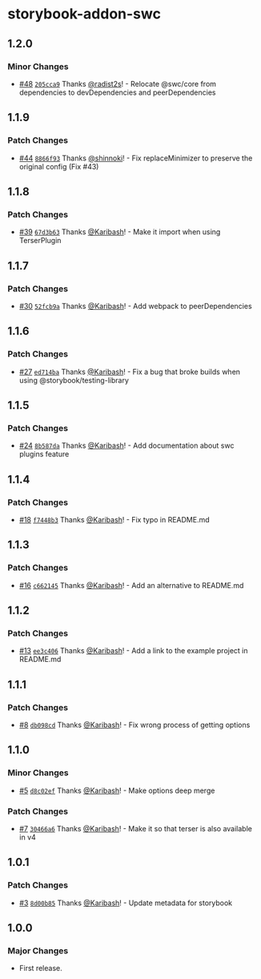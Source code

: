 # storybook-addon-swc

## 1.2.0

### Minor Changes

- [#48](https://github.com/Karibash/storybook-addon-swc/pull/48) [`205cca9`](https://github.com/Karibash/storybook-addon-swc/commit/205cca999183fbdc8e9985348e8bc5788f5756b9) Thanks [@radist2s](https://github.com/radist2s)! - Relocate @swc/core from dependencies to devDependencies and peerDependencies

## 1.1.9

### Patch Changes

- [#44](https://github.com/Karibash/storybook-addon-swc/pull/44) [`8866f93`](https://github.com/Karibash/storybook-addon-swc/commit/8866f933292f9cf653bdce184eb25a454597b658) Thanks [@shinnoki](https://github.com/shinnoki)! - Fix replaceMinimizer to preserve the original config (Fix #43)

## 1.1.8

### Patch Changes

- [#39](https://github.com/Karibash/storybook-addon-swc/pull/39) [`67d3b63`](https://github.com/Karibash/storybook-addon-swc/commit/67d3b630395e80a380eeb81906cf2239da997c13) Thanks [@Karibash](https://github.com/Karibash)! - Make it import when using TerserPlugin

## 1.1.7

### Patch Changes

- [#30](https://github.com/Karibash/storybook-addon-swc/pull/30) [`52fcb9a`](https://github.com/Karibash/storybook-addon-swc/commit/52fcb9a3979f1e18284651a4d0405d38516523e9) Thanks [@Karibash](https://github.com/Karibash)! - Add webpack to peerDependencies

## 1.1.6

### Patch Changes

- [#27](https://github.com/Karibash/storybook-addon-swc/pull/27) [`ed714ba`](https://github.com/Karibash/storybook-addon-swc/commit/ed714baecdb02df7efaebdeb8da4ef47d74c1e50) Thanks [@Karibash](https://github.com/Karibash)! - Fix a bug that broke builds when using @storybook/testing-library

## 1.1.5

### Patch Changes

- [#24](https://github.com/Karibash/storybook-addon-swc/pull/24) [`8b587da`](https://github.com/Karibash/storybook-addon-swc/commit/8b587daf84044b4a66c95ee2eeb1530d21e9295d) Thanks [@Karibash](https://github.com/Karibash)! - Add documentation about swc plugins feature

## 1.1.4

### Patch Changes

- [#18](https://github.com/Karibash/storybook-addon-swc/pull/18) [`f7448b3`](https://github.com/Karibash/storybook-addon-swc/commit/f7448b39db8f4e450a25989956a6051a260f1197) Thanks [@Karibash](https://github.com/Karibash)! - Fix typo in README.md

## 1.1.3

### Patch Changes

- [#16](https://github.com/Karibash/storybook-addon-swc/pull/16) [`c662145`](https://github.com/Karibash/storybook-addon-swc/commit/c662145c682ea0a4201c4f83555afc4ee448652c) Thanks [@Karibash](https://github.com/Karibash)! - Add an alternative to README.md

## 1.1.2

### Patch Changes

- [#13](https://github.com/Karibash/storybook-addon-swc/pull/13) [`ee3c406`](https://github.com/Karibash/storybook-addon-swc/commit/ee3c40644ebc63822820487cd48b90a56db9d298) Thanks [@Karibash](https://github.com/Karibash)! - Add a link to the example project in README.md

## 1.1.1

### Patch Changes

- [#8](https://github.com/Karibash/storybook-addon-swc/pull/8) [`db098cd`](https://github.com/Karibash/storybook-addon-swc/commit/db098cd39a9e5663545716f4b917cf5e2e578da9) Thanks [@Karibash](https://github.com/Karibash)! - Fix wrong process of getting options

## 1.1.0

### Minor Changes

- [#5](https://github.com/Karibash/storybook-addon-swc/pull/5) [`d8c02ef`](https://github.com/Karibash/storybook-addon-swc/commit/d8c02ef518cf7a56fee9e07c019f58c4c3729ade) Thanks [@Karibash](https://github.com/Karibash)! - Make options deep merge

### Patch Changes

- [#7](https://github.com/Karibash/storybook-addon-swc/pull/7) [`30466a6`](https://github.com/Karibash/storybook-addon-swc/commit/30466a64a1ba2f7d96c41f26c907423b2828e7bb) Thanks [@Karibash](https://github.com/Karibash)! - Make it so that terser is also available in v4

## 1.0.1

### Patch Changes

- [#3](https://github.com/Karibash/storybook-addon-swc/pull/3) [`8d00b85`](https://github.com/Karibash/storybook-addon-swc/commit/8d00b853b0a02e79f061281c6618f1cf8fbc69f1) Thanks [@Karibash](https://github.com/Karibash)! - Update metadata for storybook

## 1.0.0

### Major Changes

- First release.
